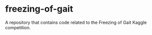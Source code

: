 # freezing-of-gait
A repository that contains code related to the Freezing of Gait Kaggle competition.
